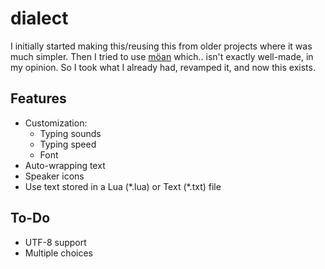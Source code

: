 # dialect

I initially started making this/reusing this from older projects where it was much simpler. Then I tried to use [möan](https://github.com/elennick/Moan.lua) which.. isn't exactly well-made, in my opinion. So I took what I already had, revamped it, and now this exists.

## Features
- Customization:
  - Typing sounds
  - Typing speed
  - Font
- Auto-wrapping text
- Speaker icons
- Use text stored in a Lua (\*.lua) or Text (\*.txt) file

## To-Do
- UTF-8 support
- Multiple choices
